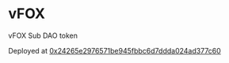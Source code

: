 # vFOX
vFOX Sub DAO token

Deployed at [0x24265e2976571be945fbbc6d7ddda024ad377c60](https://etherscan.io/address/0x24265e2976571be945fbbc6d7ddda024ad377c60)